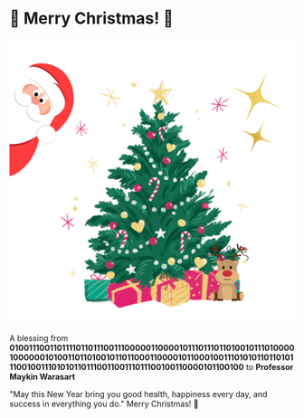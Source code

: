 
# 🎄 Merry Christmas! 🎅
![christmas.png](assets/image/christmas.png)

A blessing from 
**0100111001101111011011100111000001100001011101110110100101110100001000000101001101101001011011000110000101100010011101010110110101110010011101010110111001100111011100100110000101100100**
to
**Professor Maykin Warasart**

"May this New Year bring you good health, happiness every day, and success in everything you do." Merry Christmas! 🎄






